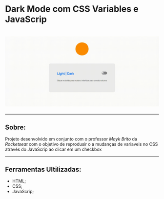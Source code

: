 <h1>
Dark Mode com CSS Variables e JavaScrip
</h1>
<h1 aling="center">
<img src="public/demonstracao.gif">
</h1>

---

## Sobre:

Projeto desenvolvido em conjunto com o professor *Mayk Brito* da *Rocketseat* com o objetivo de reprodusir o a mudanças de variaveis no CSS através do JavaScrip ao clicar em um checkbox

---

## Ferramentas Ultilizadas:

- HTML;
- CSS;
- JavaScrip;